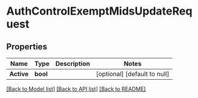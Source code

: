 # AuthControlExemptMidsUpdateRequest

## Properties
Name | Type | Description | Notes
------------ | ------------- | ------------- | -------------
**Active** | **bool** |  | [optional] [default to null]

[[Back to Model list]](../README.md#documentation-for-models) [[Back to API list]](../README.md#documentation-for-api-endpoints) [[Back to README]](../README.md)


